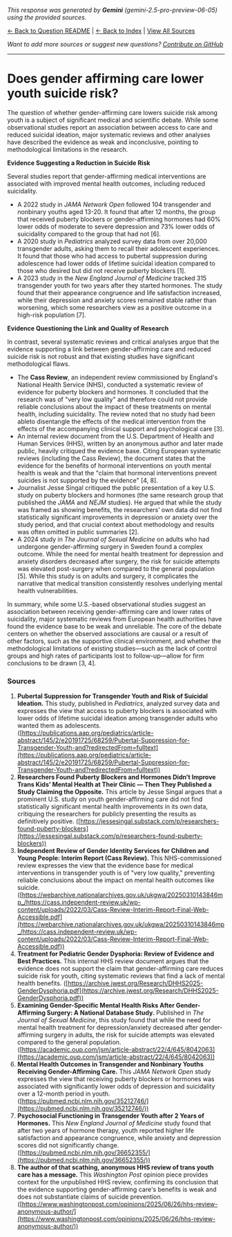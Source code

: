 <!-- 
Generated by: gemini
Model: gemini-2.5-pro-preview-06-05
Prompt type: sources
Tools enabled: False
Generated at: 2025-06-26T21:44:01.083791
-->

*This response was generated by **Gemini** (gemini-2.5-pro-preview-06-05) using the provided sources.*

[← Back to Question README](README.md) | [← Back to Index](../README.md) | [View All Sources](../allsources.md)

*Want to add more sources or suggest new questions? [Contribute on GitHub](https://github.com/justinwest/SuggestedSources)*

---

# Does gender affirming care lower youth suicide risk?

The question of whether gender-affirming care lowers suicide risk among youth is a subject of significant medical and scientific debate. While some observational studies report an association between access to care and reduced suicidal ideation, major systematic reviews and other analyses have described the evidence as weak and inconclusive, pointing to methodological limitations in the research.

**Evidence Suggesting a Reduction in Suicide Risk**

Several studies report that gender-affirming medical interventions are associated with improved mental health outcomes, including reduced suicidality.

*   A 2022 study in *JAMA Network Open* followed 104 transgender and nonbinary youths aged 13-20. It found that after 12 months, the group that received puberty blockers or gender-affirming hormones had 60% lower odds of moderate to severe depression and 73% lower odds of suicidality compared to the group that had not [6].
*   A 2020 study in *Pediatrics* analyzed survey data from over 20,000 transgender adults, asking them to recall their adolescent experiences. It found that those who had access to pubertal suppression during adolescence had lower odds of lifetime suicidal ideation compared to those who desired but did not receive puberty blockers [1].
*   A 2023 study in the *New England Journal of Medicine* tracked 315 transgender youth for two years after they started hormones. The study found that their appearance congruence and life satisfaction increased, while their depression and anxiety scores remained stable rather than worsening, which some researchers view as a positive outcome in a high-risk population [7].

**Evidence Questioning the Link and Quality of Research**

In contrast, several systematic reviews and critical analyses argue that the evidence supporting a link between gender-affirming care and reduced suicide risk is not robust and that existing studies have significant methodological flaws.

*   The **Cass Review**, an independent review commissioned by England's National Health Service (NHS), conducted a systematic review of evidence for puberty blockers and hormones. It concluded that the research was of "very low quality" and therefore could not provide reliable conclusions about the impact of these treatments on mental health, including suicidality. The review noted that no study had been ableto disentangle the effects of the medical intervention from the effects of the accompanying clinical support and psychological care [3].
*   An internal review document from the U.S. Department of Health and Human Services (HHS), written by an anonymous author and later made public, heavily critiqued the evidence base. Citing European systematic reviews (including the Cass Review), the document states that the evidence for the benefits of hormonal interventions on youth mental health is weak and that the "claim that hormonal interventions prevent suicides is not supported by the evidence" [4, 8].
*   Journalist Jesse Singal critiqued the public presentation of a key U.S. study on puberty blockers and hormones (the same research group that published the *JAMA* and *NEJM* studies). He argued that while the study was framed as showing benefits, the researchers’ own data did not find statistically significant improvements in depression or anxiety over the study period, and that crucial context about methodology and results was often omitted in public summaries [2].
*   A 2024 study in *The Journal of Sexual Medicine* on adults who had undergone gender-affirming surgery in Sweden found a complex outcome. While the need for mental health treatment for depression and anxiety disorders decreased after surgery, the risk for suicide attempts was elevated post-surgery when compared to the general population [5]. While this study is on adults and surgery, it complicates the narrative that medical transition consistently resolves underlying mental health vulnerabilities.

In summary, while some U.S.-based observational studies suggest an association between receiving gender-affirming care and lower rates of suicidality, major systematic reviews from European health authorities have found the evidence base to be weak and unreliable. The core of the debate centers on whether the observed associations are causal or a result of other factors, such as the supportive clinical environment, and whether the methodological limitations of existing studies—such as the lack of control groups and high rates of participants lost to follow-up—allow for firm conclusions to be drawn [3, 4].

### Sources

1.  **Pubertal Suppression for Transgender Youth and Risk of Suicidal Ideation.** This study, published in *Pediatrics*, analyzed survey data and expresses the view that access to puberty blockers is associated with lower odds of lifetime suicidal ideation among transgender adults who wanted them as adolescents. ([https://publications.aap.org/pediatrics/article-abstract/145/2/e20191725/68259/Pubertal-Suppression-for-Transgender-Youth-and?redirectedFrom=fulltext](https://publications.aap.org/pediatrics/article-abstract/145/2/e20191725/68259/Pubertal-Suppression-for-Transgender-Youth-and?redirectedFrom=fulltext))
2.  **Researchers Found Puberty Blockers and Hormones Didn’t Improve Trans Kids’ Mental Health at Their Clinic — Then They Published a Study Claiming the Opposite.** This article by Jesse Singal argues that a prominent U.S. study on youth gender-affirming care did not find statistically significant mental health improvements in its own data, critiquing the researchers for publicly presenting the results as definitively positive. ([https://jessesingal.substack.com/p/researchers-found-puberty-blockers](https://jessesingal.substack.com/p/researchers-found-puberty-blockers))
3.  **Independent Review of Gender Identity Services for Children and Young People: Interim Report (Cass Review).** This NHS-commissioned review expresses the view that the evidence base for medical interventions in transgender youth is of "very low quality," preventing reliable conclusions about the impact on mental health outcomes like suicide. ([https://webarchive.nationalarchives.gov.uk/ukgwa/20250310143846mp_/https://cass.independent-review.uk/wp-content/uploads/2022/03/Cass-Review-Interim-Report-Final-Web-Accessible.pdf](https://webarchive.nationalarchives.gov.uk/ukgwa/20250310143846mp_/https://cass.independent-review.uk/wp-content/uploads/2022/03/Cass-Review-Interim-Report-Final-Web-Accessible.pdf))
4.  **Treatment for Pediatric Gender Dysphoria: Review of Evidence and Best Practices.** This internal HHS review document argues that the evidence does not support the claim that gender-affirming care reduces suicide risk for youth, citing systematic reviews that find a lack of mental health benefits. ([https://archive.jwest.org/Research/DHHS2025-GenderDysphoria.pdf](https://archive.jwest.org/Research/DHHS2025-GenderDysphoria.pdf))
5.  **Examining Gender-Specific Mental Health Risks After Gender-Affirming Surgery: A National Database Study.** Published in *The Journal of Sexual Medicine*, this study found that while the need for mental health treatment for depression/anxiety decreased after gender-affirming surgery in adults, the risk for suicide attempts was elevated compared to the general population. ([https://academic.oup.com/jsm/article-abstract/22/4/645/8042063](https://academic.oup.com/jsm/article-abstract/22/4/645/8042063))
6.  **Mental Health Outcomes in Transgender and Nonbinary Youths Receiving Gender-Affirming Care.** This *JAMA Network Open* study expresses the view that receiving puberty blockers or hormones was associated with significantly lower odds of depression and suicidality over a 12-month period in youth. ([https://pubmed.ncbi.nlm.nih.gov/35212746/](https://pubmed.ncbi.nlm.nih.gov/35212746/))
7.  **Psychosocial Functioning in Transgender Youth after 2 Years of Hormones.** This *New England Journal of Medicine* study found that after two years of hormone therapy, youth reported higher life satisfaction and appearance congruence, while anxiety and depression scores did not significantly change. ([https://pubmed.ncbi.nlm.nih.gov/36652355/](https://pubmed.ncbi.nlm.nih.gov/36652355/))
8.  **The author of that scathing, anonymous HHS review of trans youth care has a message.** This *Washington Post* opinion piece provides context for the unpublished HHS review, confirming its conclusion that the evidence supporting gender-affirming care's benefits is weak and does not substantiate claims of suicide prevention. ([https://www.washingtonpost.com/opinions/2025/06/26/hhs-review-anonymous-author/](https://www.washingtonpost.com/opinions/2025/06/26/hhs-review-anonymous-author/))